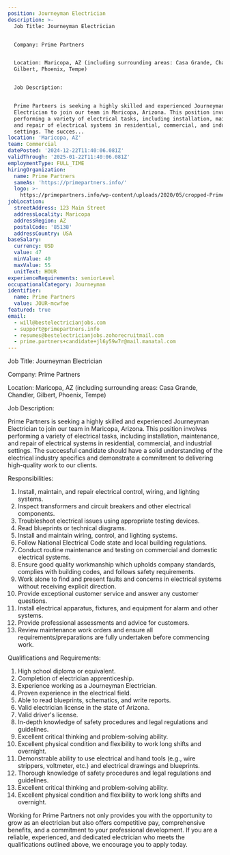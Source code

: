 ```yaml
---
position: Journeyman Electrician
description: >-
  Job Title: Journeyman Electrician 


  Company: Prime Partners


  Location: Maricopa, AZ (including surrounding areas: Casa Grande, Chandler,
  Gilbert, Phoenix, Tempe)


  Job Description:


  Prime Partners is seeking a highly skilled and experienced Journeyman
  Electrician to join our team in Maricopa, Arizona. This position involves
  performing a variety of electrical tasks, including installation, maintenance,
  and repair of electrical systems in residential, commercial, and industrial
  settings. The succes...
location: 'Maricopa, AZ'
team: Commercial
datePosted: '2024-12-22T11:40:06.081Z'
validThrough: '2025-01-22T11:40:06.081Z'
employmentType: FULL_TIME
hiringOrganization:
  name: Prime Partners
  sameAs: 'https://primepartners.info/'
  logo: >-
    https://primepartners.info/wp-content/uploads/2020/05/cropped-Prime-Partners-Logo-NO-BG-1-1.png
jobLocation:
  streetAddress: 123 Main Street
  addressLocality: Maricopa
  addressRegion: AZ
  postalCode: '85138'
  addressCountry: USA
baseSalary:
  currency: USD
  value: 47
  minValue: 40
  maxValue: 55
  unitText: HOUR
experienceRequirements: seniorLevel
occupationalCategory: Journeyman
identifier:
  name: Prime Partners
  value: JOUR-mcwfae
featured: true
email:
  - will@bestelectricianjobs.com
  - support@primepartners.info
  - resumes@bestelectricianjobs.zohorecruitmail.com
  - prime.partners+candidate+jl6y59w7r@mail.manatal.com
---
```




Job Title: Journeyman Electrician 

Company: Prime Partners

Location: Maricopa, AZ (including surrounding areas: Casa Grande, Chandler, Gilbert, Phoenix, Tempe)

Job Description:

Prime Partners is seeking a highly skilled and experienced Journeyman Electrician to join our team in Maricopa, Arizona. This position involves performing a variety of electrical tasks, including installation, maintenance, and repair of electrical systems in residential, commercial, and industrial settings. The successful candidate should have a solid understanding of the electrical industry specifics and demonstrate a commitment to delivering high-quality work to our clients.

Responsibilities:

1. Install, maintain, and repair electrical control, wiring, and lighting systems.
2. Inspect transformers and circuit breakers and other electrical components.
3. Troubleshoot electrical issues using appropriate testing devices.
4. Read blueprints or technical diagrams.
5. Install and maintain wiring, control, and lighting systems.
6. Follow National Electrical Code state and local building regulations.
7. Conduct routine maintenance and testing on commercial and domestic electrical systems.
8. Ensure good quality workmanship which upholds company standards, complies with building codes, and follows safety requirements.
9. Work alone to find and present faults and concerns in electrical systems without receiving explicit direction.
10. Provide exceptional customer service and answer any customer questions.
11. Install electrical apparatus, fixtures, and equipment for alarm and other systems.
12. Provide professional assessments and advice for customers.
13. Review maintenance work orders and ensure all requirements/preparations are fully undertaken before commencing work.

Qualifications and Requirements:

1. High school diploma or equivalent.
2. Completion of electrician apprenticeship.
3. Experience working as a Journeyman Electrician.
4. Proven experience in the electrical field.
5. Able to read blueprints, schematics, and write reports.
6. Valid electrician license in the state of Arizona.
7. Valid driver's license.
8. In-depth knowledge of safety procedures and legal regulations and guidelines.
9. Excellent critical thinking and problem-solving ability.
10. Excellent physical condition and flexibility to work long shifts and overnight.
11. Demonstrable ability to use electrical and hand tools (e.g., wire strippers, voltmeter, etc.) and electrical drawings and blueprints.
12. Thorough knowledge of safety procedures and legal regulations and guidelines.
13. Excellent critical thinking and problem-solving ability.
14. Excellent physical condition and flexibility to work long shifts and overnight.

Working for Prime Partners not only provides you with the opportunity to grow as an electrician but also offers competitive pay, comprehensive benefits, and a commitment to your professional development. If you are a reliable, experienced, and dedicated electrician who meets the qualifications outlined above, we encourage you to apply today.
